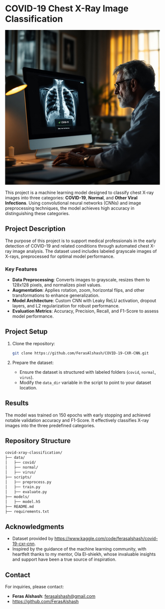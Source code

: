 # COVID-19 Chest X-Ray Image Classification

![COVID-19 Chest X-Ray Image Classification](https://github.com/FerasAlshash/COVID-19-CXR-CNN/blob/main/-UGefUPBG_YwjwHrVq_io.jpg)


This project is a machine learning model designed to classify chest X-ray images into three categories: **COVID-19**, **Normal**, and **Other Viral Infections**. Using convolutional neural networks (CNNs) and image preprocessing techniques, the model achieves high accuracy in distinguishing these categories.

## Project Description

The purpose of this project is to support medical professionals in the early detection of COVID-19 and related conditions through automated chest X-ray image analysis. The dataset used includes labeled grayscale images of X-rays, preprocessed for optimal model performance.

### Key Features
- **Data Preprocessing**: Converts images to grayscale, resizes them to 128x128 pixels, and normalizes pixel values.
- **Augmentation**: Applies rotation, zoom, horizontal flips, and other transformations to enhance generalization.
- **Model Architecture**: Custom CNN with Leaky ReLU activation, dropout layers, and L2 regularization for robust performance.
- **Evaluation Metrics**: Accuracy, Precision, Recall, and F1-Score to assess model performance.

## Project Setup

1. Clone the repository:
   ```bash
   git clone https://github.com/FerasAlshash/COVID-19-CXR-CNN.git
   
   ```


2. Prepare the dataset:
   - Ensure the dataset is structured with labeled folders (`covid`, `normal`, `virus`).
   - Modify the `data_dir` variable in the script to point to your dataset location.



## Results

The model was trained on 150 epochs with early stopping and achieved notable validation accuracy and F1-Score. It effectively classifies X-ray images into the three predefined categories.

## Repository Structure

```
covid-xray-classification/
├── data/
│   ├── covid/
│   ├── normal/
│   ├── virus/
├── scripts/
│   ├── preprocess.py
│   ├── train.py
│   ├── evaluate.py
├── models/
│   ├── model.h5
├── README.md
├── requirements.txt
```



## Acknowledgments

- Dataset provided by https://www.kaggle.com/code/ferasalshash/covid-19-cxr-cnn.
- Inspired by the guidance of the machine learning community, with heartfelt thanks to my mentor, Ola El-shiekh, whose invaluable insights and support have been a true source of inspiration.
## Contact

For inquiries, please contact:
- **Feras Alshash**: ferasalshash@gmail.com
- https://github.com/FerasAlshash
